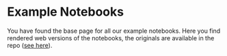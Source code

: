 # Example Notebooks

You have found the base page for all our example notebooks. Here you find rendered web versions of the notebooks, the originals are available in the repo ([see here](https://github.com/pasqal-io/emulators/tree/main/docs/emu_mps/notebooks)).
